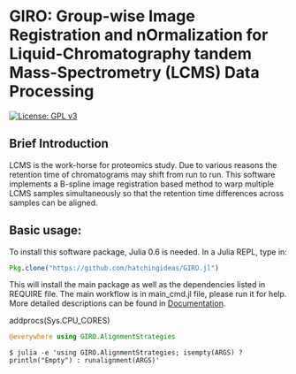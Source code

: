 # GIRO: Group-wise Image Registration and nOrmalization for Liquid-Chromatography tandem Mass-Spectrometry (LCMS) Data Processing

[![License: GPL v3](https://img.shields.io/badge/License-GPL%20v3-blue.svg)](https://www.gnu.org/licenses/gpl-3.0)

## Brief Introduction

LCMS is the work-horse for proteomics study. Due to various reasons the retention time of chromatograms may shift from run to run. This software implements a B-spline image registration based method to warp multiple LCMS samples simultaneously so that the retention time differences across samples can be aligned.

## Basic usage:

To install this software package, Julia 0.6 is needed. In a Julia REPL, type in:

```julia
Pkg.clone("https://github.com/hatchingideas/GIRO.jl")
```

This will install the main package as well as the dependencies listed in REQUIRE file. The main workflow is in main_cmd.jl file, please run it for help. More detailed descriptions can be found in [Documentation](http://hatchingideas.github.io/GIRO.jl/).


addprocs(Sys.CPU_CORES)

```julia
@everywhere using GIRO.AlignmentStrategies
```

```console
$ julia -e 'using GIRO.AlignmentStrategies; isempty(ARGS) ? println("Empty") : runalignment(ARGS)'
```
